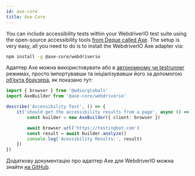 ```yaml
---
id: axe-core
title: Axe Core
---
```


You can include accessibility tests within your WebdriverIO test suite using the open-source accessibility tools [from Deque called Axe](https://www.deque.com/axe/). The setup is very easy, all you need to do is to install the WebdriverIO Axe adapter via:

```bash npm2yarn
npm install -g @axe-core/webdriverio
```

Адаптер Axe можна використовувати або в [автономному чи testrunner](/docs/setuptypes) режимах, просто імпортувавши та ініціалізувавши його за допомогою [об’єкта браузера](/docs/api/browser), як показано тут:

```ts
import { browser } from '@wdio/globals'
import AxeBuilder from '@axe-core/webdriverio'

describe('Accessibility Test', () => {
    it('should get the accessibility results from a page', async () => {
        const builder = new AxeBuilder({ client: browser })

        await browser.url('https://testingbot.com')
        const result = await builder.analyze()
        console.log('Acessibility Results:', result)
    })
})
```

Додаткову документацію про адаптер Axe для WebdriverIO можна знайти [на GitHub](https://github.com/dequelabs/axe-core-npm/tree/develop/packages/webdriverio#usage).
